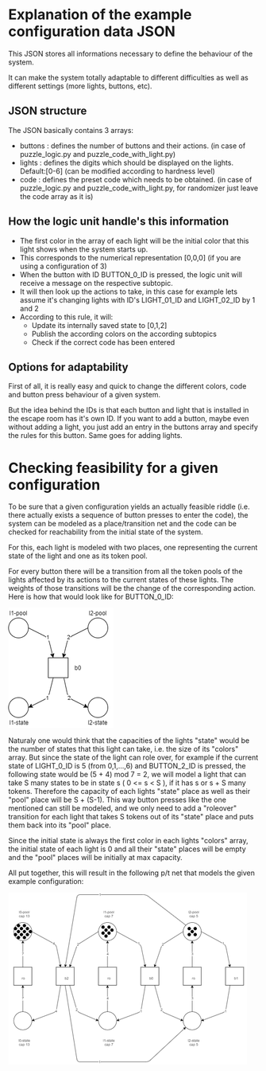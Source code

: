 Explanation of the example configuration data JSON
========

This JSON stores all informations necessary to define the behaviour of the system.

It can make the system totally adaptable to different difficulties as well as different settings (more lights, buttons, etc).


JSON structure
-----------------

The JSON basically contains 3 arrays:
 - buttons : defines the  number of buttons and their actions. (in case of puzzle_logic.py and puzzle_code_with_light.py)
 - lights  : defines the digits which should be displayed on the lights. Default:[0-6] (can be modified according to hardness level)
 - code    : defines the preset code which needs to be obtained. (in case of puzzle_logic.py and puzzle_code_with_light.py, for randomizer just leave the code array as it is)


How the logic unit handle's this information
-----------------

- The first color in the array of each light will be the initial color that this light shows when the system starts up.
- This corresponds to the numerical representation [0,0,0] (if you are using a configuration of 3)
- When the button with ID BUTTON_0_ID is pressed, the logic unit will receive a message on the respective subtopic.
- It will then look up the actions to take, in this case for example lets assume it's changing lights with ID's LIGHT_01_ID and LIGHT_02_ID by 1 and 2
- According to this rule, it will:
  - Update its internally saved state to [0,1,2]
  - Publish the according colors on the according subtopics
  - Check if the correct code has been entered

Options for adaptability
-----------------

First of all, it is really easy and quick to change the different colors, code and button press behaviour of a given system.

But the idea behind the IDs is that each button and light that is installed in the escape room has it's own ID.
If you want to add a button, maybe even without adding a light, you just add an entry in the buttons array and specify the rules for this button. Same goes for adding lights.

Checking feasibility for a given configuration
===

To be sure that a given configuration yields an actually feasible riddle (i.e. there actually exists a sequence of button presses to enter the code),
the system can be modeled as a place/transition net and the code can be checked for reachability from the initial state of the system.

For this, each light is modeled with two  places, one representing the current state of the light and one as its token pool.

For every button there will be a transition from all the token pools of the lights affected by its actions to the current states of these lights.
The weights of those transitions will be the change of the corresponding action.
Here is how that would look like for BUTTON_0_ID:

![example button 0](images/pt-net-example-b0.png)

Naturaly one would think that the capacities of the lights "state" would be the number of states that this light can take, i.e. the size of its "colors" array.
But since the state of the light can role over, for example if the current state of LIGHT_0_ID is 5 (from 0,1,...,6) and BUTTON_2_ID is pressed,
the following state would be (5 + 4) mod 7 = 2, we will model a light that can take S many states to be in state s ( 0 <= s < S ), if it has s or s + S many tokens.
Therefore the capacity of each lights "state" place as well as their "pool" place will be S + (S-1).
This way button presses like the one mentioned can still be modeled, and we only need to add a "roleover" transition for each light
that takes S tokens out of its "state" place and puts them back into its "pool" place.

Since the initial state is always the first color in each lights "colors" array, the initial state of each light is 0 and all their "state" places will be empty and the "pool" places will be initially at max capacity.

All put together, this will result in the following p/t net that models the given example configuration:

![example config](images/pt-net-entire-example-config.png)
